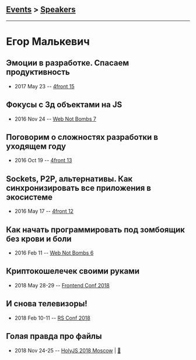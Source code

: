 ## [Events](../README.md) > [Speakers](../speakers.md)
---

# Егор Малькевич

## Эмоции в разработке. Спасаем продуктивность
- 2017 May 23 -- [4front 15](https://www.youtube.com/watch?v=GWn9d6jzcN4)    
## Фокусы с 3д объектами на JS
- 2016 Nov 24 -- [Web Not Bombs 7](https://www.youtube.com/watch?v=Vl6Ftg_SYZ0)    
## Поговорим о сложностях разработки в уходящем году
- 2016 Oct 19 -- [4front 13](https://www.youtube.com/watch?v=snuwruoHEPg)    
## Sockets, P2P, альтернативы. Как синхронизировать все приложения в экосистеме
- 2016 May 17 -- [4front 12](https://www.youtube.com/watch?v=7dz9Cq73z7s)    
## Как начать программировать под зомбоящик без крови и боли
- 2016 Feb 11 -- [Web Not Bombs 6](https://www.youtube.com/watch?v=tUd8R4BRG7o)    
## Криптокошелечек своими руками
- 2018 May 28-29 -- [Frontend Conf 2018](https://www.youtube.com/watch?v=HPd7MlvGlyo)    
## И снова телевизоры!
- 2018 Feb 10-11 -- [RS Conf 2018](https://youtu.be/g7OBtXP69oQ)    
## Голая правда про файлы
- 2018 Nov 24-25 -- [HolyJS 2018 Moscow](https://www.youtube.com/watch?v=2r2yj2nGJi8)  | [:notebook:](https://downloads.ctfassets.net/nn534z2fqr9f/6YB3HXOGzeyMQ4M0cm0Img/3cd63548e8a84875cbba35e4962a5446/Egor_Malkevich_Naked_truth_about_files_at_Web.pdf)  
